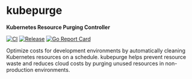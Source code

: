 # kubepurge

**Kubernetes Resource Purging Controller**

[![CI](https://github.com/muhyousri/kubepurge/actions/workflows/ci.yml/badge.svg)](https://github.com/muhyousri/kubepurge/actions/workflows/ci.yml)
[![Release](https://github.com/muhyousri/kubepurge/actions/workflows/release.yml/badge.svg)](https://github.com/muhyousri/kubepurge/actions/workflows/release.yml)
[![Go Report Card](https://goreportcard.com/badge/github.com/muhyousri/kubepurge)](https://goreportcard.com/report/github.com/muhyousri/kubepurge)

Optimize costs for development environments by automatically cleaning Kubernetes resources on a schedule. kubepurge helps prevent resource waste and reduces cloud costs by purging unused resources in non-production environments.
